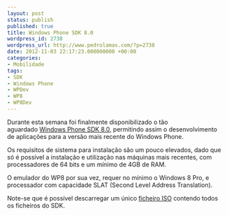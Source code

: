 ```yaml
---
layout: post
status: publish
published: true
title: Windows Phone SDK 8.0
wordpress_id: 2738
wordpress_url: http://www.pedrolamas.com/?p=2738
date: 2012-11-03 22:17:23.000000000 +00:00
categories:
- Mobilidade
tags:
- SDK
- Windows Phone
- WPDev
- WP8
- WP8Dev
---
```

Durante esta semana foi finalmente disponibilizado o tão aguardado [Windows Phone SDK 8.0](http://www.microsoft.com/en-us/download/details.aspx?id=35471), permitindo assim o desenvolvimento de aplicações para a versão mais recente do Windows Phone.

Os requisitos de sistema para instalação são um pouco elevados, dado que só é possível a instalação e utilização nas máquinas mais recentes, com processadores de 64 bits e um mínimo de 4GB de RAM.

O emulador do WP8 por sua vez, requer no mínimo o Windows 8 Pro, e processador com capacidade SLAT (Second Level Address Translation).

Note-se que é possível descarregar um único [ficheiro ISO](http://go.microsoft.com/fwlink/?LinkID=257234&clcid=0x409) contendo todos os ficheiros do SDK.
